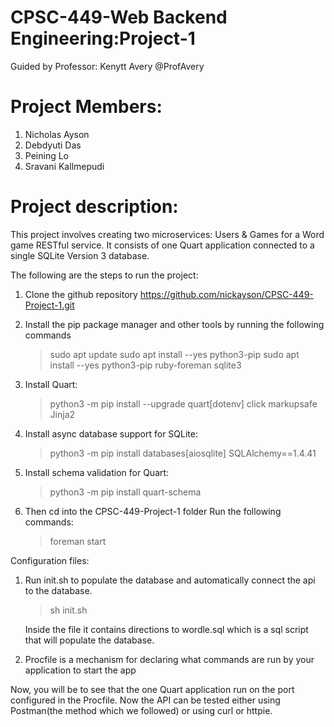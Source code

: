 # CPSC-449-Web Backend Engineering:Project-1

Guided by Professor: Kenytt Avery @ProfAvery

# Project Members:

1. Nicholas Ayson
2. Debdyuti Das
3. Peining Lo
4. Sravani Kallmepudi

# Project description: 

This project involves creating two microservices: Users & Games for a Word game RESTful service. It consists of one Quart application connected to a  single SQLite Version 3 database.

The following are the steps to run the project:
1. Clone the github repository https://github.com/nickayson/CPSC-449-Project-1.git
2. Install the pip package manager and other tools by running the following commands
    > sudo apt update
    > sudo apt install --yes python3-pip
    > sudo apt install --yes python3-pip ruby-foreman sqlite3
3. Install Quart:
    > python3 -m pip install --upgrade quart[dotenv] click markupsafe Jinja2
4. Install async database support for SQLite:
    > python3 -m pip install databases[aiosqlite] SQLAlchemy==1.4.41
5. Install schema validation for Quart:
    > python3 -m pip install quart-schema

6. Then cd into the CPSC-449-Project-1 folder
    Run the following commands:     
    > foreman start   

Configuration files:
1. Run init.sh to populate the database and automatically connect the api to the database. 
    > sh init.sh

    Inside the file it contains directions to wordle.sql which is a sql script that will populate 
    the database.
2. Procfile is a mechanism for declaring what commands are run by your application to start the app 

Now, you will be to see that the one Quart application run on the port configured in the Procfile.
Now the API can be tested either using Postman(the method which we followed) or using curl or httpie.


